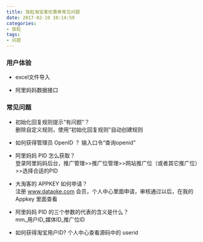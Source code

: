 ```yaml
---
title: 饭粒淘宝客优惠券常见问题
date: 2017-02-10 10:14:59
categories:
- 饭粒
tags:
- 问题
---
```


<!-- more -->

### 用户体验
* excel文件导入

* 阿里妈妈数据接口

### 常见问题
* 初始化回复规则提示“有问题”？  
删除自定义规则，使用“初始化回复规则”自动创建规则  

* 如何获得管理员 OpenID ？
输入口令“查询openid”

* 阿里妈妈 PID 怎么获取？  
登录阿里妈妈后台，推广管理>>推广位管理>>网站推广位（或者其它推广位）>>选择合适的PID  

* 大淘客的 APPKEY 如何申请？  
注册 www.dataoke.com 会员，个人中心里面申请，审核通过以后，在我的 Appkey 里面查看  

* 阿里妈妈 PID 的三个参数的代表的含义是什么？  
mm_用户ID_媒体ID_推广位ID  

* 如何获得淘宝用户ID?
个人中心查看源码中的 userid
